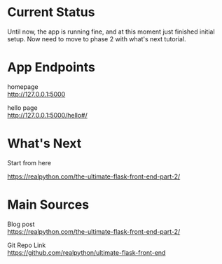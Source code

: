 Current Status
==========
Until now, the app is running fine, and at this moment just finished initial setup. Now need to
move to phase 2 with what's next tutorial.





App Endpoints
==========
homepage
<br>
http://127.0.0.1:5000


hello page
<br>
http://127.0.0.1:5000/hello#/




What's Next
========
Start from here

https://realpython.com/the-ultimate-flask-front-end-part-2/




Main Sources
=========
Blog post
<br>
https://realpython.com/the-ultimate-flask-front-end-part-2/



Git Repo Link
<br>
https://github.com/realpython/ultimate-flask-front-end


